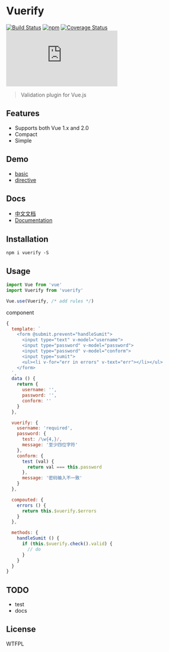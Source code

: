 # Vuerify
[![Build Status](https://travis-ci.org/qingwei-li/vuerify.svg?branch=master)](https://travis-ci.org/qingwei-li/vuerify)
[![npm](https://img.shields.io/npm/v/npm.svg?maxAge=3600)](https://www.npmjs.com/package/vuerify)
[![Coverage Status](https://coveralls.io/repos/github/QingWei-Li/vuerify/badge.svg?branch=master)](https://coveralls.io/github/QingWei-Li/vuerify?branch=master)
![badge-size](https://badge-size.herokuapp.com/qingwei-li/vuerify/master/dist/vuerify.min.js)

> Validation plugin for Vue.js

## Features

- Supports both Vue 1.x and 2.0
- Compact
- Simple

## Demo
- [basic](https://qingwei-li.github.io/vuerify/signup)
- [directive](https://qingwei-li.github.io/vuerify/directive)

## Docs
- [中文文档](https://github.com/QingWei-Li/vuerify/wiki/%E5%B8%AE%E5%8A%A9%E6%96%87%E6%A1%A3)
- [Documentation](https://github.com/QingWei-Li/vuerify/wiki/Documentation)

## Installation
```shell
npm i vuerify -S
```

## Usage
```javascript
import Vue from 'vue'
import Vuerify from 'vuerify'

Vue.use(Vuerify, /* add rules */)
```

component
```javascript
{
  template: `
    <form @submit.prevent="handleSumit">
      <input type="text" v-model="username">
      <input type="password" v-model="password">
      <input type="password" v-model="conform">
      <input type="sumit">
      <ul><li v-for="err in errors" v-text="err"></li></ul>
    </form>
  `,
  data () {
    return {
      username: '',
      password: '',
      conform: ''
    }
  },

  vuerify: {
    username: 'required',
    password: {
      test: /\w{4,}/,
      message: '至少四位字符'
    },
    conform: {
      test (val) {
        return val === this.password
      },
      message: '密码输入不一致'
    }
  },

  compouted: {
    errors () {
      return this.$vuerify.$errors
    }
  },

  methods: {
    handleSumit () {
      if (this.$vuerify.check().valid) {
        // do
      }
    }
  }
}
```

## TODO
- test
- docs

## License
WTFPL
